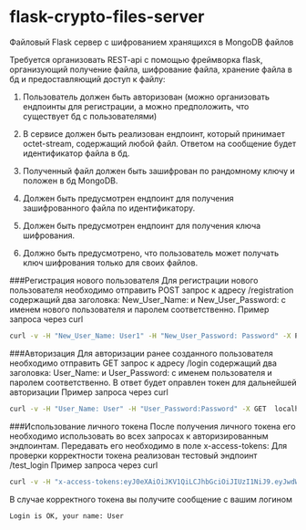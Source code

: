 # flask-crypto-files-server
Файловый Flask сервер с шифрованием хранящихся в MongoDB файлов


Требуется организовать REST-api с помощью фреймворка flask, организующий получение файла, шифрование файла, хранение файла в бд и предоставляющий доступ к файлу:

1. Пользователь должен быть авторизован (можно организовать ендпоинты для регистрации, а можно предположить, что существует бд с пользователями)

2. В сервисе должен быть реализован ендпоинт, который принимает octet-stream, содержащий любой файл. Ответом на сообщение будет идентификатор файла в бд.

3. Полученный файл должен быть зашифрован по рандомному ключу и положен в бд MongoDB.

4. Должен быть предусмотрен ендпоинт для получения зашифрованного файла по идентификатору.

5. Должен быть предусмотрен ендпоинт для получения ключа шифрования.

6. Должно быть предусмотрено, что пользователь может получать ключ шифрования только для своих файлов. 


###Регистрация нового пользователя
Для регистрации нового пользователя необходимо отправить POST запрос к адресу
/registration содержащий два заголовка:
New_User_Name: и New_User_Password: с именем нового пользователя и паролем
соответственно. Пример запроса через curl
```bash
curl -v -H "New_User_Name: User1" -H "New_User_Password: Password" -X POST  localhost:5000/registration
```

###Авторизация
Для авторизации ранее созданного пользователя необходимо отправить GET запрос
к адресу /login содержащий два заголовка:
User_Name: и User_Password: с именем пользователя и паролем
соответственно. В ответ будет оправлен токен для дальнейшей авторизации
Пример запроса через curl
```bash
curl -v -H "User_Name: User" -H "User_Password:Password" -X GET  localhost:5000/login
```

###Использование личного токена
После получения личного токена его необходимо использовать во всех запросах
к авторизированным эндпоинтам. Передавать его необходимо в поле
x-access-tokens:
Для проверки корректности токена реализован тестовый эндпоинт /test_login
Пример запроса через curl
```bash
curl -v -H "x-access-tokens:eyJ0eXAiOiJKV1QiLCJhbGciOiJIUzI1NiJ9.eyJwdWJsaWNfaWQiOiI1NDRjMzBhYy03N2ExLTQ4MmEtYmM2Yi1mZjg1NWMyZjAyZDMiLCJleHAiOjE2MzEzNjQ4MzJ9.GkFnT7fnkVg51DtkEhdyf8n0CFSTy_UN0mCyJxjd8HA" -X GET  localhost:5000/test_login
```
В случае корректного токена вы получите сообщение с вашим логином
```
Login is OK, your name: User
```
